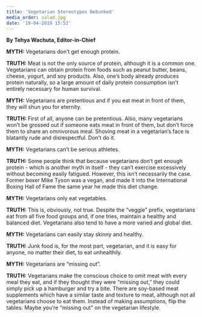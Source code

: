 ```yaml
---
title: 'Vegetarian Stereotypes Debunked'
media_order: salad.jpg
date: '19-04-2019 15:52'
---
```


**By Tehya Wachuta, Editor-in-Chief**

**MYTH:** Vegetarians don’t get enough protein. 

**TRUTH:** Meat is not the only source of protein, although it is a common one. Vegetarians can obtain protein from foods such as peanut butter, beans, cheese, yogurt, and soy products. Also, one’s body already produces protein naturally, so a large amount of daily protein consumption isn’t entirely necessary for human survival.

**MYTH:** Vegetarians are pretentious and if you eat meat in front of them, they will shun you for eternity.

**TRUTH:** First of all, anyone can be pretentious. Also, many vegetarians won’t be grossed out if someone eats meat in front of them, but don’t force them to share an omnivorous meal. Shoving meat in a vegetarian’s face is blatantly rude and disrespectful. Don’t do it. 

**MYTH:** Vegetarians can’t be serious athletes.

**TRUTH:** Some people think that because vegetarians don’t get enough protein - which is another myth in itself - they can’t exercise excessively without becoming easily fatigued. However, this isn’t necessarily the case. Former boxer Mike Tyson was a vegan, and made it into the International Boxing Hall of Fame the same year he made this diet change.

**MYTH:** Vegetarians only eat vegetables.

**TRUTH:** This is, obviously, not true. Despite the “veggie” prefix, vegetarians eat from all five food groups and, if one tries, maintain a healthy and balanced diet. Vegetarians also tend to have a more varied and global diet.
 
 **MYTH:** Vegetarians can easily stay skinny and healthy.

**TRUTH:** Junk food is, for the most part, vegetarian, and it is easy for anyone, no matter their diet, to eat unhealthily.

**MYTH:** Vegetarians are “missing out”.

**TRUTH:** Vegetarians make the conscious choice to omit meat with every meal they eat, and if they thought they were “missing out,” they could simply pick up a hamburger and try a bite. There are soy-based meat supplements which have a similar taste and texture to meat, although not all vegetarians choose to eat them. Instead of making assumptions, flip the tables: Maybe you’re “missing out” on the vegetarian lifestyle.